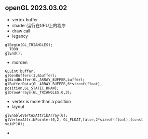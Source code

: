 openGL
2023.03.02
---

- vertex buffer  
- shader:运行在GPU上的程序  
- draw call  
- legancy 
```
glBegin(GL_TRIANGLES);
__TODO__
glEnd();
```  
- morden  
```
GLuint buffer;
glGenBuffers(1,&buffer);
glBindBuffer(GL_ARRAY_BUFFER,buffer);
glBufferData(GL_ARRAY_BUFFER,6*sizeof(float), position,GL_STATIC_DRAW);
glDrawArrays(GL_TRIANGLES,0,3);
```
- vertex is more than a position  
- layout  
```
glEnableVertexAttribArray(0);
glVertexAttribPointer(0,2, GL_FLOAT,false,2*sizeof(float),(const void*)0);
```
- 
